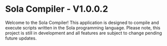 # Sola Compiler - V1.0.0.2

Welcome to the Sola Compiler! This application is designed to compile and execute scripts written in the Sola programming language. 
Please note, this project is still in development and all features are subject to change pending future updates.
